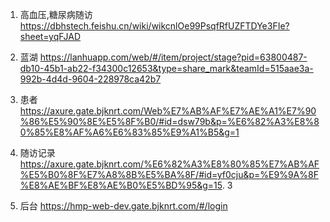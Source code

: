 1. 高血压,糖尿病随访
https://dbhstech.feishu.cn/wiki/wikcnlOe99PsqfRfUZFTDYe3FIe?sheet=yqFJAD
2. 蓝湖
https://lanhuapp.com/web/#/item/project/stage?pid=63800487-db10-45b1-ab22-f34300c12653&type=share_mark&teamId=515aae3a-992b-4d4d-9604-228978ca42b7
3. 患者
https://axure.gate.bjknrt.com/Web%E7%AB%AF%E7%AE%A1%E7%90%86%E5%90%8E%E5%8F%B0/#id=dsw79b&p=%E6%82%A3%E8%80%85%E8%AF%A6%E6%83%85%E9%A1%B5&g=1
4. 随访记录
https://axure.gate.bjknrt.com/%E6%82%A3%E8%80%85%E7%AB%AF%E5%B0%8F%E7%A8%8B%E5%BA%8F/#id=yf0cju&p=%E9%9A%8F%E8%AE%BF%E8%AE%B0%E5%BD%95&g=15. 3

5. 后台
https://hmp-web-dev.gate.bjknrt.com/#/login






